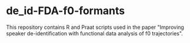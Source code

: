# de_id-FDA-f0-formants
This repository contains R and Praat scripts used in the paper "Improving speaker de-identification with functional data analysis of f0 trajectories".
